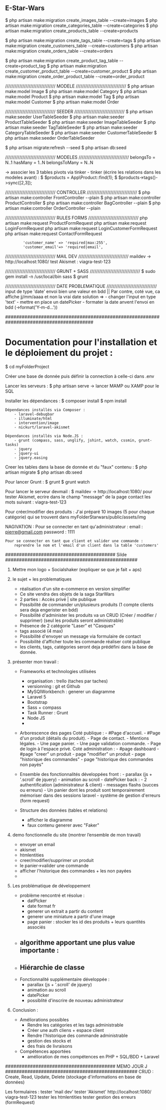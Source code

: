 ## E-Star-Wars


$ php artisan make:migration create_images_table --create=images
$ php artisan make:migration create_categories_table --create=categories
$ php artisan make:migration create_products_table --create=products

$ php artisan make:migration create_tags_table --create=tags
$ php artisan make:migration create_customers_table --create=customers
$ php artisan make:migration create_orders_table --create=orders

$ php artisan make:migration create_product_tag_table --create=product_tag
$ php artisan make:migration create_customer_product_table --create=customer_product
$ php artisan make:migration create_order_product_table --create=order_product


//////////////////////////////// MODELE ////////////////////////////////
$ php artisan make:model Image
$ php artisan make:model Category
$ php artisan make:model Product
$ php artisan make:model Tag
$ php artisan make:model Customer
$ php artisan make:model Order


//////////////////////////////// SEEDER ////////////////////////////////
$ php artisan make:seeder UserTableSeeder
$ php artisan make:seeder ProductTableSeeder
$ php artisan make:seeder ImageTableSeeder
$ php artisan make:seeder TagTableSeeder
$ php artisan make:seeder CategoryTableSeeder
$ php artisan make:seeder CustomerTableSeeder
$ php artisan make:seeder OrderTableSeeder

$ php artisan migrate:refresh --seed
$ php artisan db:seed


//////////////////////////////// MODELES ////////////////////////////////
belongsTo       = N..1
hasMany         = 1..N
belongsToMany   = N..N

->  associer les 3 tables pivots via tinker - tinker (écrire les relations dans les modeles avant) :
    $ $products = App\Product::find(1);
    $ $products->tags()->sync([2,3]);


//////////////////////////////// CONTROLLER ////////////////////////////////
$ php artisan make:controller FrontController --plain
$ php artisan make:controller ProductController
$ php artisan make:controller BagController --plain
$ php artisan make:controller OrderController --plain


//////////////////////////////// RULES FORMS ////////////////////////////////
php artisan make:request ProductFormRequest
php artisan make:request LoginFormRequest
php artisan make:request LoginCustomerFormRequest
php artisan make:request ContactFormRequest

            'customer_name' => 'required|max:255',
            'customer_email'=> 'required|email',

//////////////////////////////// MAIL DEV ////////////////////////////////
maildev
-> http://localhost:1080/
test Akismet : viagra-test-123


//////////////////////////////// GRUNT + SASS ////////////////////////////////
$ sudo gem install -n /usr/local/bin sass
$ grunt


//////////////////////////////// DATE PROBLEMATIQUE ////////////////////////////////
input de type 'date' envoi bien une valeur en bdd || Par contre, coté vue, ca affiche jj/mm/aaaa et non la vrai date
solution =>
    - changer l'input en type 'text'
    - mettre en place un datePicker
    - formater la date anvent l'envoi en bdd (->format('Y-m-d...'))



########################################################################################
# Documentation pour l'installation et le déploiement du projet :

$ cd myFolderProject

Créer une base de donnée puis définir la connection à celle-ci dans .env

Lancer les serveurs :
    $ php artisan serve
    -> lancer MAMP ou XAMP pour le SQL

Installer les dépendances :
    $ composer install
    $ npm install

    Dépendances installés via Composer :
        - laravel-debugbar
        - illuminate/html
        - intervention/image
        - nickurt/laravel-akismet

    Dépendances installés via Node.JS :
        - grunt (compass, sass, unglify, jshint, watch, cssmin, grunt-tasks)
        - jquery
        - jquery-ui
        - jquery.easing

Creer les tables dans la base de donnée et du "faux" contenu :
    $ php artisan migrate
    $ php artisan db:seed

Pour lancer Grunt :
    $ grunt
    $ grunt watch

Pour lancer le serveur devmail :
    $ maildev
    -> http://localhost:1080/
    pour tester Akismet, ecrire dans le champ "message" de la page contact les mots suivant : viagra-test-123

Pour créer/modifier des produits :
    J'ai préparé 10 images (5 pour chaque catégorie) qui se trouvent dans myFolderStarwars/public/assets/img


NAGIVATION :
    Pour se connecter en tant qu'administrateur :
    email    : pierre@gmail.com
    password : 1111

    Pour se connecter en tant que client et valider une commande :
        reprendre le nom et l'email d'un client dans la table 'customers'


######################################## Silde ################################################

1) Mettre mon logo + Socialshaker (expliquer se que je fait + aps)
2) le sujet + les problematiques
    - réalisation d'un site e-commerce en version simplifier
    - Ce site vendra des objets de la saga StarWars
    - 2 parties : Accès privé | site publique
    - Possibilité de commander un/plusieurs produits (1 compte clients sera deja engerister en bdd)
    - Possibilité d'administer les produits va un CRUD (Créer / modifier / supprimer) (seul les produits seront administrable)
    - Présence de 2 catégorie "Laser" et "Casques"
    - tags associé (4 max)
    - Possibilité d'envoyer un message via formulaire de contact
    - Possibilité d'afficher toute les commande réaliser coté publique
    - les clients, tags, catégories seront deja prédéfini dans la base de donnée.


3) présenter mon travail :
    - Frameworks et technologies utilisées
        - organisation : trello (taches par taches)
        - versionning : git et Github
        - MySQlWorkbench : generer un diagramme
        - Laravel 5
        - Bootstrap
        - Sass + compass
        - Task Runner : Grunt
        - Node JS
        -
    - Arborescence des pages
        Coté publique :
            - #Page d'accueil.
            - #Page d'un produit (détails du produit).
            - Page de contact.
            - Mentions légales.
            - Une page panier.
            - Une page validation commande.
            - Page de login à l'espace privé.
        Coté administration :
            - #page dashboard
            - #page "creer" un produit
            - page "modifier" un produit
            - page "historique des commandes"
            - page "historique des commandes non payés"
    - Ensemble des fonctionnalités développées
        front :
            - parallax (js + '.scroll' de jquery)
            - animation au scroll
            - datePicker
        back :
            - 2 authentification (administrateur & client)
            - messages flashs (succes ou erreurs)
            - Un panier dont les produit sont temporairement mémoriser dans des sessions laravel
            - système de gestion d'erreurs (form request)

    - Structure des données (tables et relations)
        - afficher le diagramme
        - faux contenu generer avec "Faker"

4) demo fonctionnelle du site (montrer l’ensemble de mon travail)
    - envoyer un email
    - akismet
    - htmlentities
    - creer/modifier/supprimer un produit
    - le panier->valider une commande
    - afficher l'historique des commandes + les non payées
    -

5) Les problématique de développement
    - problème rencontré et résolue :
        - datPicker
        - date format fr
        - generer un extrait a partir du content
        - generer une miniature a partir d'une image
        - page panier : stocker les id des produits + leurs quantités associés
    - algorithme apportant une plus value importante :
        -
    - Hiérarchie de classe
        -
    - Fonctionnalité supplémentaire développée :
       - parallax (js + '.scroll' de jquery)
       - animation au scroll
       - datePicker
       - possiblité d'inscrire de nouveau administrateur

6) Conclusion :
    - Améliorations possibles
        - Rendre les catégories et les tags administrable
        - Créer une auth cliens + espace client
        - Rendre l'historique des commande administrable
        - gestion des stocks et
        - des frais de livraisons
    - Compétences apportées
        - amélioration de mes compétences en PHP + SQL/BDD + Laravel



######################################## MEMO JOUR J ################################################
CRUD : Create, Read, Update, Delete (stockage d'informations en base de données)

Les formulaires :
    tester 'mail dev'
    tester 'Akismet'      http://localhost:1080/    viagra-test-123
    tester les htmlentities
    tester gestion des erreurs (formRequest)


